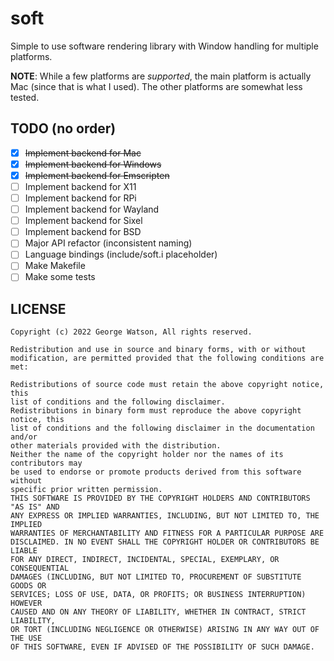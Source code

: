 # soft
Simple to use software rendering library with Window handling for multiple platforms.

**NOTE**: While a few platforms are _supported_, the main platform is actually Mac (since that is what I used). The other platforms are somewhat less tested.

## TODO (no order)
- [X] ~~Implement backend for Mac~~
- [X] ~~Implement backend for Windows~~
- [X] ~~Implement backend for Emscripten~~
- [ ] Implement backend for X11
- [ ] Implement backend for RPi
- [ ] Implement backend for Wayland
- [ ] Implement backend for Sixel
- [ ] Implement backend for BSD
- [ ] Major API refactor (inconsistent naming)
- [ ] Language bindings (include/soft.i placeholder)
- [ ] Make Makefile
- [ ] Make some tests

## LICENSE
```
Copyright (c) 2022 George Watson, All rights reserved.

Redistribution and use in source and binary forms, with or without
modification, are permitted provided that the following conditions are met:

Redistributions of source code must retain the above copyright notice, this
list of conditions and the following disclaimer.
Redistributions in binary form must reproduce the above copyright notice, this
list of conditions and the following disclaimer in the documentation and/or
other materials provided with the distribution.
Neither the name of the copyright holder nor the names of its contributors may
be used to endorse or promote products derived from this software without
specific prior written permission. 
THIS SOFTWARE IS PROVIDED BY THE COPYRIGHT HOLDERS AND CONTRIBUTORS "AS IS" AND
ANY EXPRESS OR IMPLIED WARRANTIES, INCLUDING, BUT NOT LIMITED TO, THE IMPLIED
WARRANTIES OF MERCHANTABILITY AND FITNESS FOR A PARTICULAR PURPOSE ARE
DISCLAIMED. IN NO EVENT SHALL THE COPYRIGHT HOLDER OR CONTRIBUTORS BE LIABLE
FOR ANY DIRECT, INDIRECT, INCIDENTAL, SPECIAL, EXEMPLARY, OR CONSEQUENTIAL
DAMAGES (INCLUDING, BUT NOT LIMITED TO, PROCUREMENT OF SUBSTITUTE GOODS OR
SERVICES; LOSS OF USE, DATA, OR PROFITS; OR BUSINESS INTERRUPTION) HOWEVER
CAUSED AND ON ANY THEORY OF LIABILITY, WHETHER IN CONTRACT, STRICT LIABILITY,
OR TORT (INCLUDING NEGLIGENCE OR OTHERWISE) ARISING IN ANY WAY OUT OF THE USE
OF THIS SOFTWARE, EVEN IF ADVISED OF THE POSSIBILITY OF SUCH DAMAGE.
```
